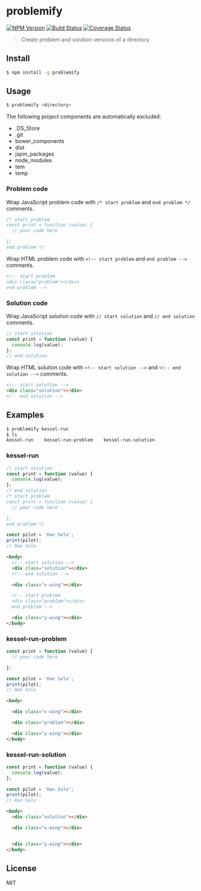 # problemify

[![NPM Version][npm-image]][npm-url]
[![Build Status][circleci-image]][circleci-url]
[![Coverage Status][coveralls-image]][coveralls-url]

> Create problem and solution versions of a directory

## Install

```bash
$ npm install -g problemify
```

## Usage

```bash
$ problemify <directory>
```

The following project components are automatically excluded:
- .DS_Store
- .git
- bower_components
- dist
- jspm_packages
- node_modules
- tem
- temp

### Problem code

Wrap JavaScript problem code with `/* start problem` and `end problem */` comments.

```javascript
/* start problem
const print = function (value) {
  // your code here

};
end problem */
```

Wrap HTML problem code with `<!-- start problem` and `end problem -->` comments.

```html
<!-- start problem
<div class="problem"></div>
end problem -->
```

### Solution code

Wrap JavaScript solution code with `// start solution` and `// end solution` comments.

```javascript
// start solution
const print = function (value) {
  console.log(value);
};
// end solution
```

Wrap HTML solution code with `<!-- start solution -->` and `<!-- end solution -->` comments.

```html
<!-- start solution -->
<div class="solution"></div>
<!-- end solution -->
```

## Examples

```bash
$ problemify kessel-run
$ ls
kessel-run    kessel-run-problem    kessel-run-solution
```

### kessel-run

```javascript
// start solution
const print = function (value) {
  console.log(value);
};
// end solution
/* start problem
const print = function (value) {
  // your code here

};
end problem */

const pilot = 'Han Solo';
print(pilot);
// Han Solo
```

```html
<body>
  <!-- start solution -->
  <div class="solution"></div>
  <!-- end solution -->

  <div class="x-wing"></div>

  <!-- start problem
  <div class="problem"></div>
  end problem -->

  <div class="y-wing"></div>
</body>
```

### kessel-run-problem

```javascript
const print = function (value) {
  // your code here

};

const pilot = 'Han Solo';
print(pilot);
// Han Solo
```

```html
<body>

  <div class="x-wing"></div>

  <div class="problem"></div>

  <div class="y-wing"></div>
</body>
```

### kessel-run-solution

```javascript
const print = function (value) {
  console.log(value);
};

const pilot = 'Han Solo';
print(pilot);
// Han Solo
```

```html
<body>
  <div class="solution"></div>

  <div class="x-wing"></div>


  <div class="y-wing"></div>
</body>
```

## License

MIT

[npm-image]: https://img.shields.io/npm/v/problemify.svg?style=flat-square
[npm-url]: https://www.npmjs.com/package/problemify
[circleci-image]: https://img.shields.io/circleci/project/bcmarinacci/problemify/master.svg?style=flat-square
[circleci-url]: https://circleci.com/gh/bcmarinacci/problemify/tree/master
[coveralls-image]: https://img.shields.io/coveralls/bcmarinacci/problemify/master.svg?style=flat-square
[coveralls-url]: https://coveralls.io/github/bcmarinacci/problemify?branch=master

